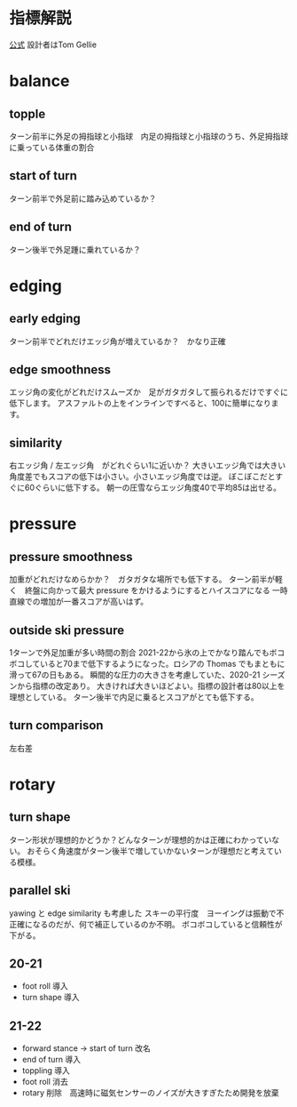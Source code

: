 # 指標解説
[公式](https://getcarv.com/blog/what-carv-can-measure)
設計者はTom Gellie

# balance
## topple
ターン前半に外足の拇指球と小指球　内足の拇指球と小指球のうち、外足拇指球に乗っている体重の割合
## start of turn
ターン前半で外足前に踏み込めているか？

## end of turn
ターン後半で外足踵に乗れているか？

# edging 
## early edging 
ターン前半でどれだけエッジ角が増えているか？　かなり正確

## edge smoothness
エッジ角の変化がどれだけスムーズか　足がガタガタして振られるだけですぐに低下します。
アスファルトの上をインラインですべると、100に簡単になります。

## similarity
右エッジ角 / 左エッジ角　がどれぐらい1に近いか？
大きいエッジ角では大きい角度差でもスコアの低下は小さい。小さいエッジ角度では逆。
ぼこぼこだとすぐに60ぐらいに低下する。
朝一の圧雪ならエッジ角度40で平均85は出せる。

# pressure
## pressure smoothness
加重がどれだけなめらかか？　ガタガタな場所でも低下する。
ターン前半が軽く　終盤に向かって最大 pressure をかけるようにするとハイスコアになる
一時直線での増加が一番スコアが高いはず。

## outside ski pressure
1ターンで外足加重が多い時間の割合
2021-22から氷の上でかなり踏んでもボコボコしていると70まで低下するようになった。ロシアの Thomas でもまともに滑って67の日もある。
瞬間的な圧力の大きさを考慮していた、2020-21 シーズンから指標の改定あり。
大きければ大きいほどよい。指標の設計者は80以上を理想としている。
ターン後半で内足に乗るとスコアがとても低下する。

## turn comparison
左右差

# rotary
## turn shape
ターン形状が理想的かどうか？どんなターンが理想的かは正確にわかっていない。
おそらく角速度がターン後半で増していかないターンが理想だと考えている模様。


## parallel ski
yawing と edge similarity も考慮した スキーの平行度　ヨーイングは振動で不正確になるのだが、何で補正しているのか不明。
ボコボコしていると信頼性が下がる。

## 20-21

- foot roll 導入
- turn shape 導入

## 21-22

- forward stance -> start of turn 改名
- end of turn 導入
- toppling 導入
- foot roll 消去
- rotary 削除　高速時に磁気センサーのノイズが大きすぎたため開発を放棄